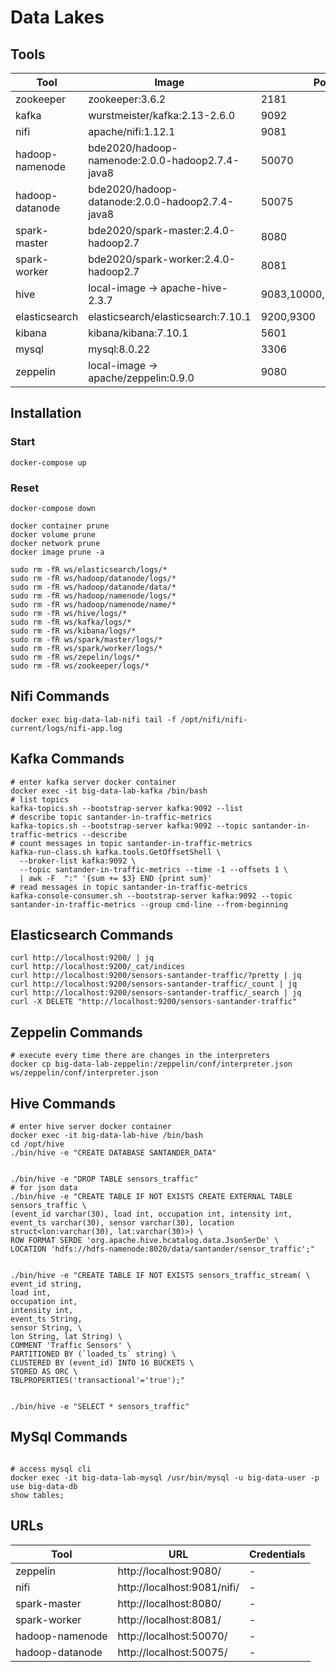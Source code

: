# Data Lakes

## Tools

| Tool              | Image                              | Ports            | Volume           |
| --------------- | ------------------------------------ | ---------------- | ---------------- |
| zookeeper       | zookeeper:3.6.2                      | 2181             | /logs   |
| kafka           | wurstmeister/kafka:2.13-2.6.0        | 9092             | /opt/workspace,/opt/kafka/logs |
| nifi            | apache/nifi:1.12.1                   | 9081             | /opt/workspace,/opt/nifi/nifi-current/logs |
| hadoop-namenode | bde2020/hadoop-namenode:2.0.0-hadoop2.7.4-java8 | 50070 | /opt/workspace,/opt/hadoop-2.7.4/logs,/hadoop/dfs/name |
| hadoop-datanode | bde2020/hadoop-datanode:2.0.0-hadoop2.7.4-java8 | 50075 | /opt/workspace,/opt/hadoop-2.7.4/logs,/hadoop/dfs/data |
| spark-master    | bde2020/spark-master:2.4.0-hadoop2.7 | 8080 | /opt/workspace,/spark/logs |
| spark-worker    | bde2020/spark-worker:2.4.0-hadoop2.7 | 8081 | /opt/workspace,/spark/logs |
| hive            | local-image -> apache-hive-2.3.7    | 9083,10000,10001,10002 | /opt/workspace,/opt/derby-data,/opt/hive/logs |
| elasticsearch   | elasticsearch/elasticsearch:7.10.1   | 9200,9300        | /opt/workspace,/usr/share/elasticsearch/logs |
| kibana          | kibana/kibana:7.10.1                 | 5601             | /opt/workspace,/opt/kibana/logs |
| mysql           | mysql:8.0.22                         | 3306             | /var/log/mysql,/var/lib/mysql,/etc/mysql/conf.d |
| zeppelin        | local-image -> apache/zeppelin:0.9.0 | 9080             | /opt/workspace,/zeppelin/notebook,/zeppelin/logs |

## Installation

### Start
```shell
docker-compose up
```

### Reset
```shell
docker-compose down

docker container prune
docker volume prune
docker network prune
docker image prune -a

sudo rm -fR ws/elasticsearch/logs/*
sudo rm -fR ws/hadoop/datanode/logs/*
sudo rm -fR ws/hadoop/datanode/data/*
sudo rm -fR ws/hadoop/namenode/logs/*
sudo rm -fR ws/hadoop/namenode/name/*
sudo rm -fR ws/hive/logs/*
sudo rm -fR ws/kafka/logs/*
sudo rm -fR ws/kibana/logs/*
sudo rm -fR ws/spark/master/logs/*
sudo rm -fR ws/spark/worker/logs/*
sudo rm -fR ws/zepelin/logs/*
sudo rm -fR ws/zookeeper/logs/*
```

## Nifi Commands
```shell
docker exec big-data-lab-nifi tail -f /opt/nifi/nifi-current/logs/nifi-app.log
```

## Kafka Commands
```shell
# enter kafka server docker container
docker exec -it big-data-lab-kafka /bin/bash
# list topics
kafka-topics.sh --bootstrap-server kafka:9092 --list
# describe topic santander-in-traffic-metrics
kafka-topics.sh --bootstrap-server kafka:9092 --topic santander-in-traffic-metrics --describe
# count messages in topic santander-in-traffic-metrics
kafka-run-class.sh kafka.tools.GetOffsetShell \
  --broker-list kafka:9092 \
  --topic santander-in-traffic-metrics --time -1 --offsets 1 \
  | awk -F  ":" '{sum += $3} END {print sum}'
# read messages in topic santander-in-traffic-metrics
kafka-console-consumer.sh --bootstrap-server kafka:9092 --topic santander-in-traffic-metrics --group cmd-line --from-beginning

```

## Elasticsearch Commands
```shell
curl http://localhost:9200/ | jq
curl http://localhost:9200/_cat/indices
curl http://localhost:9200/sensors-santander-traffic/?pretty | jq
curl http://localhost:9200/sensors-santander-traffic/_count | jq
curl http://localhost:9200/sensors-santander-traffic/_search | jq
curl -X DELETE "http://localhost:9200/sensors-santander-traffic"
```

## Zeppelin Commands
```shell
# execute every time there are changes in the interpreters
docker cp big-data-lab-zeppelin:/zeppelin/conf/interpreter.json ws/zeppelin/conf/interpreter.json
```

## Hive Commands
```shell
# enter hive server docker container
docker exec -it big-data-lab-hive /bin/bash
cd /opt/hive
./bin/hive -e "CREATE DATABASE SANTANDER_DATA"


./bin/hive -e "DROP TABLE sensors_traffic"
# for json data
./bin/hive -e "CREATE TABLE IF NOT EXISTS CREATE EXTERNAL TABLE sensors_traffic \
(event_id varchar(30), load int, occupation int, intensity int, event_ts varchar(30), sensor varchar(30), location struct<lon:varchar(30), lat:varchar(30)>) \
ROW FORMAT SERDE 'org.apache.hive.hcatalog.data.JsonSerDe' \
LOCATION 'hdfs://hdfs-namenode:8020/data/santander/sensor_traffic';"


./bin/hive -e "CREATE TABLE IF NOT EXISTS sensors_traffic_stream( \
event_id string, 
load int,
occupation int,
intensity int,
event_ts String,
sensor String, \
lon String, lat String) \
COMMENT 'Traffic Sensors' \
PARTITIONED BY (`loaded_ts` string) \
CLUSTERED BY (event_id) INTO 16 BUCKETS \
STORED AS ORC \
TBLPROPERTIES('transactional'='true');"


./bin/hive -e "SELECT * sensors_traffic"
```

## MySql Commands
```shell

# access mysql cli
docker exec -it big-data-lab-mysql /usr/bin/mysql -u big-data-user -p
use big-data-db
show tables;
```
## URLs

| Tool              | URL                         | Credentials    |
| ----------------- | --------------------------- | -------------- |
| zeppelin          | http://localhost:9080/      | - |
| nifi              | http://localhost:9081/nifi/ | - |
| spark-master      | http://localhost:8080/ | - |
| spark-worker      | http://localhost:8081/ | - |
| hadoop-namenode   | http://localhost:50070/ | - |
| hadoop-datanode   | http://localhost:50075/ | - |


